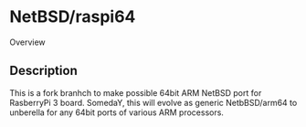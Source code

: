 NetBSD/raspi64
==============

Overview

## Description

This is a fork branhch to make possible 64bit ARM NetBSD 
port for RasberryPi 3 board.
SomedaY, this will evolve as generic NetbBSD/arm64 to unberella for
any 64bit ports of various ARM processors.
